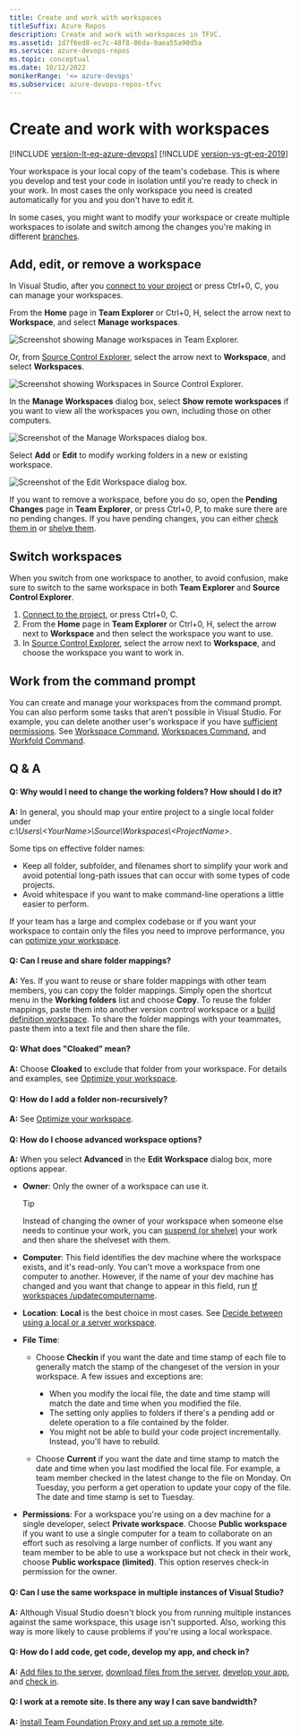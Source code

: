 ```yaml
---
title: Create and work with workspaces
titleSuffix: Azure Repos
description: Create and work with workspaces in TFVC.
ms.assetid: 1d7f6ed8-ec7c-48f8-86da-9aea55a90d5a
ms.service: azure-devops-repos
ms.topic: conceptual
ms.date: 10/12/2022
monikerRange: '<= azure-devops'
ms.subservice: azure-devops-repos-tfvc
---
```



# Create and work with workspaces

[!INCLUDE [version-lt-eq-azure-devops](../../includes/version-lt-eq-azure-devops.md)]
[!INCLUDE [version-vs-gt-eq-2019](../../includes/version-vs-gt-eq-2019.md)]

Your workspace is your local copy of the team's codebase. This is where you develop and test your code in isolation until you're ready to check in your work. In most cases the only workspace you need is created automatically for you and you don't have to edit it.

In some cases, you might want to modify your workspace or create multiple workspaces to isolate and switch among the changes you're making in different [branches](./branching-strategies-with-tfvc.md).

## Add, edit, or remove a workspace

In Visual Studio, after you [connect to your project](../../organizations/projects/connect-to-projects.md) or press Ctrl+0, C, you can manage your workspaces.

From the **Home** page in **Team Explorer** or Ctrl+0, H, select the arrow next to **Workspace**, and select **Manage workspaces**.

![Screenshot showing Manage workspaces in Team Explorer.](media/create-work-workspaces/manage-workspaces.png)

Or, from [Source Control Explorer](use-source-control-explorer-manage-files-under-version-control.md), select the arrow next to **Workspace**, and select **Workspaces**.

![Screenshot showing Workspaces in Source Control Explorer.](media/create-work-workspaces/explorer-workspaces.png)

In the **Manage Workspaces** dialog box, select **Show remote workspaces** if you want to view all the workspaces you own, including those on other computers.

![Screenshot of the Manage Workspaces dialog box.](media/create-work-workspaces/manage.png)

Select **Add** or **Edit** to modify working folders in a new or existing workspace.

![Screenshot of the Edit Workspace dialog box.](media/create-work-workspaces/edit.png)

If you want to remove a workspace, before you do so, open the **Pending Changes** page in **Team Explorer**, or press Ctrl+0, P, to make sure there are no pending changes. If you have pending changes, you can either [check them in](check-your-work-team-codebase.md) or [shelve them](suspend-your-work-manage-your-shelvesets.md).

## Switch workspaces

When you switch from one workspace to another, to avoid confusion, make sure to switch to the same workspace in both **Team Explorer** and **Source Control Explorer**.

1. [Connect to the project](../../organizations/projects/connect-to-projects.md), or press Ctrl+0, C.
1. From the **Home** page in **Team Explorer** or Ctrl+0, H, select the arrow next to **Workspace** and then select the workspace you want to use.
1. In [Source Control Explorer](use-source-control-explorer-manage-files-under-version-control.md), select the arrow next to **Workspace**, and choose the workspace you want to work in.

## Work from the command prompt

You can create and manage your workspaces from the command prompt. You can also perform some tasks that aren't possible in Visual Studio. For example, you can delete another user's workspace if you have [sufficient permissions](../../organizations/security/permissions.md#tfvc). See [Workspace Command](workspace-command.md), [Workspaces Command](workspaces-command.md), and [Workfold Command](workfold-command.md).

## Q & A

 
#### Q: Why would I need to change the working folders? How should I do it?

**A:** In general, you should map your entire project to a single local folder under<br>*c:\\Users\\\<YourName>\\Source\\Workspaces\\\<ProjectName>*.

Some tips on effective folder names:

- Keep all folder, subfolder, and filenames short to simplify your work and avoid potential long-path issues that can occur with some types of code projects.
- Avoid whitespace if you want to make command-line operations a little easier to perform.

If your team has a large and complex codebase or if you want your workspace to contain only the files you need to improve performance, you can [optimize your workspace](optimize-your-workspace.md).

#### Q: Can I reuse and share folder mappings?

**A:** Yes. If you want to reuse or share folder mappings with other team members, you can copy the folder mappings. Simply open the shortcut menu in the **Working folders** list and choose **Copy**. To reuse the folder mappings, paste them into another version control workspace or a [build definition workspace](../../pipelines/repos/index.md). To share the folder mappings with your teammates, paste them into a text file and then share the file.

#### Q: What does "Cloaked" mean?

**A:** Choose **Cloaked** to exclude that folder from your workspace. For details and examples, see [Optimize your workspace](optimize-your-workspace.md).

#### Q: How do I add a folder non-recursively?

**A:** See [Optimize your workspace](optimize-your-workspace.md).

#### Q: How do I choose advanced workspace options?

**A:** When you select **Advanced** in the **Edit Workspace** dialog box, more options appear.

- **Owner**: Only the owner of a workspace can use it.

  > [!TIP]
  > Instead of changing the owner of your workspace when someone else needs to continue your work, you can [suspend (or shelve)](suspend-your-work-manage-your-shelvesets.md) your work and then share the shelveset with them.

- **Computer**: This field identifies the dev machine where the workspace exists, and it's read-only. You can't move a workspace from one computer to another. However, if the name of your dev machine has changed and you want that change to appear in this field, run [tf workspaces /updatecomputername](workspaces-command.md).

- **Location**: **Local** is the best choice in most cases. See [Decide between using a local or a server workspace](decide-between-using-local-server-workspace.md).

- **File Time**:

  - Choose **Checkin** if you want the date and time stamp of each file to generally match the stamp of the changeset of the version in your workspace. A few issues and exceptions are:

    - When you modify the local file, the date and time stamp will match the date and time when you modified the file.
    - The setting only applies to folders if there's a pending add or delete operation to a file contained by the folder.
    - You might not be able to build your code project incrementally. Instead, you'll have to rebuild.

  - Choose **Current** if you want the date and time stamp to match the date and time when you last modified the local file. For example, a team member checked in the latest change to the file on Monday. On Tuesday, you perform a get operation to update your copy of the file. The date and time stamp is set to Tuesday.

-   **Permissions**: For a workspace you're using on a dev machine for a single developer, select **Private workspace**. Choose **Public workspace** if you want to use a single computer for a team to collaborate on an effort such as resolving a large number of conflicts. If you want any team member to be able to use a workspace but not check in their work, choose **Public workspace (limited)**. This option reserves check-in permission for the owner.

#### Q: Can I use the same workspace in multiple instances of Visual Studio?

**A:** Although Visual Studio doesn't block you from running multiple instances against the same workspace, this usage isn't supported. Also, working this way is more likely to cause problems if you're using a local workspace.

#### Q: How do I add code, get code, develop my app, and check in?

**A:** [Add files to the server](add-files-server.md), [download files from the server](develop-your-app-team-foundation-version-control.md), [develop your app](develop-your-app-team-foundation-version-control.md), and [check in](check-your-work-team-codebase.md).

#### Q: I work at a remote site. Is there any way I can save bandwidth?

**A:** [Install Team Foundation Proxy and set up a remote site](/azure/devops/server/install/install-proxy-setup-remote).

